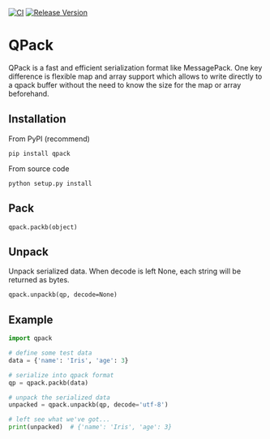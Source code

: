 [![CI](https://github.com/transceptor-technology/qpack/workflows/CI/badge.svg)](https://github.com/transceptor-technology/qpack/actions)
[![Release Version](https://img.shields.io/github/release/transceptor-technology/qpack)](https://github.com/transceptor-technology/qpack/releases)

QPack
=====

QPack is a fast and efficient serialization format like MessagePack.
One key difference is flexible map and array support which allows
to write directly to a qpack buffer without the need to know
the size for the map or array beforehand.


Installation
------------

From PyPI (recommend)

```
pip install qpack
```

From source code

```
python setup.py install
```

Pack
----

`qpack.packb(object)`

Unpack
----

Unpack serialized data. When decode is left None, each string
will be returned as bytes.

`qpack.unpackb(qp, decode=None)`


Example
-------

```python
import qpack

# define some test data
data = {'name': 'Iris', 'age': 3}

# serialize into qpack format
qp = qpack.packb(data)

# unpack the serialized data
unpacked = qpack.unpackb(qp, decode='utf-8')

# left see what we've got...
print(unpacked)  # {'name': 'Iris', 'age': 3}
```

